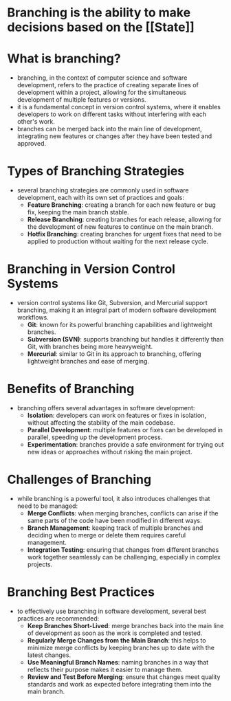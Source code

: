# Branching is the ability to make decisions based on the [[State]]
# What is branching?
- branching, in the context of computer science and software development, refers to the practice of creating separate lines of development within a project, allowing for the simultaneous development of multiple features or versions.
- it is a fundamental concept in version control systems, where it enables developers to work on different tasks without interfering with each other's work.
- branches can be merged back into the main line of development, integrating new features or changes after they have been tested and approved.

# Types of Branching Strategies
- several branching strategies are commonly used in software development, each with its own set of practices and goals:
	- **Feature Branching**: creating a branch for each new feature or bug fix, keeping the main branch stable.
	- **Release Branching**: creating branches for each release, allowing for the development of new features to continue on the main branch.
	- **Hotfix Branching**: creating branches for urgent fixes that need to be applied to production without waiting for the next release cycle.

# Branching in Version Control Systems
- version control systems like Git, Subversion, and Mercurial support branching, making it an integral part of modern software development workflows.
	- **Git**: known for its powerful branching capabilities and lightweight branches.
	- **Subversion (SVN)**: supports branching but handles it differently than Git, with branches being more heavyweight.
	- **Mercurial**: similar to Git in its approach to branching, offering lightweight branches and ease of merging.

# Benefits of Branching
- branching offers several advantages in software development:
	- **Isolation**: developers can work on features or fixes in isolation, without affecting the stability of the main codebase.
	- **Parallel Development**: multiple features or fixes can be developed in parallel, speeding up the development process.
	- **Experimentation**: branches provide a safe environment for trying out new ideas or approaches without risking the main project.

# Challenges of Branching
- while branching is a powerful tool, it also introduces challenges that need to be managed:
	- **Merge Conflicts**: when merging branches, conflicts can arise if the same parts of the code have been modified in different ways.
	- **Branch Management**: keeping track of multiple branches and deciding when to merge or delete them requires careful management.
	- **Integration Testing**: ensuring that changes from different branches work together seamlessly can be challenging, especially in complex projects.

# Branching Best Practices
- to effectively use branching in software development, several best practices are recommended:
	- **Keep Branches Short-Lived**: merge branches back into the main line of development as soon as the work is completed and tested.
	- **Regularly Merge Changes from the Main Branch**: this helps to minimize merge conflicts by keeping branches up to date with the latest changes.
	- **Use Meaningful Branch Names**: naming branches in a way that reflects their purpose makes it easier to manage them.
	- **Review and Test Before Merging**: ensure that changes meet quality standards and work as expected before integrating them into the main branch.